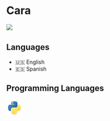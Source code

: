 <h1>Cara</h1>

<!-- Badges -->
![](https://komarev.com/ghpvc/?username=CaraMob323&color=red)

## **Languages**
- 🇺🇸 English
- 🇪🇸 Spanish

## **Programming Languages**

<p align="left">
  <img src='https://raw.githubusercontent.com/devicons/devicon/master/icons/python/python-original.svg' height='42px'>
</p>
